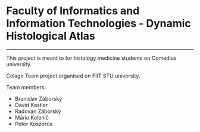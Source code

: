 # Faculty of Informatics and Information Technologies - Dynamic Histological Atlas

---

This project is meant to for histology medicine students on Comedius university.

Colage Team project organised on FIIT STU university.

Team members:
- Branislav Záborský
- David Kastler
- Radovan Záborský
- Mário Kolenič
- Peter Koszorús
